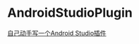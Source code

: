 # AndroidStudioPlugin

[自己动手写一个Android Studio插件](http://blog.csdn.net/kong_gu_you_lan/article/details/52880722)
